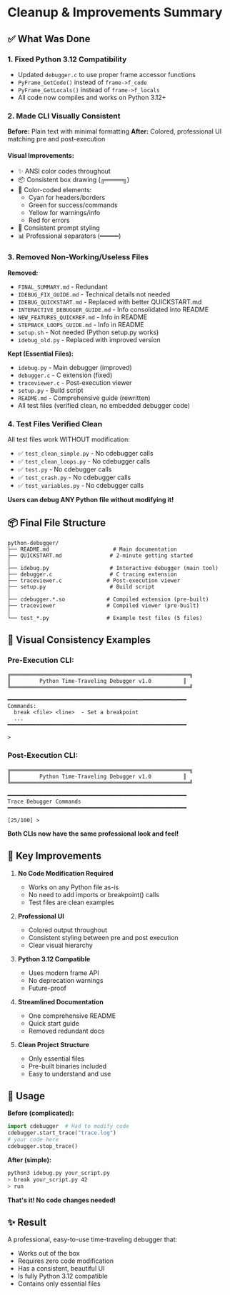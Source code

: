 # Cleanup & Improvements Summary

## ✅ What Was Done

### 1. Fixed Python 3.12 Compatibility
- Updated `debugger.c` to use proper frame accessor functions
- `PyFrame_GetCode()` instead of `frame->f_code`
- `PyFrame_GetLocals()` instead of `frame->f_locals`
- All code now compiles and works on Python 3.12+

### 2. Made CLI Visually Consistent
**Before:** Plain text with minimal formatting
**After:** Colored, professional UI matching pre and post-execution

#### Visual Improvements:
- ✨ ANSI color codes throughout
- 📦 Consistent box drawing (╔════╗)
- 🎨 Color-coded elements:
  - Cyan for headers/borders
  - Green for success/commands
  - Yellow for warnings/info
  - Red for errors
- 🎯 Consistent prompt styling
- 📊 Professional separators (━━━━━)

### 3. Removed Non-Working/Useless Files

**Removed:**
- `FINAL_SUMMARY.md` - Redundant
- `IDEBUG_FIX_GUIDE.md` - Technical details not needed
- `IDEBUG_QUICKSTART.md` - Replaced with better QUICKSTART.md
- `INTERACTIVE_DEBUGGER_GUIDE.md` - Info consolidated into README
- `NEW_FEATURES_QUICKREF.md` - Info in README
- `STEPBACK_LOOPS_GUIDE.md` - Info in README
- `setup.sh` - Not needed (Python setup.py works)
- `idebug_old.py` - Replaced with improved version

**Kept (Essential Files):**
- `idebug.py` - Main debugger (improved)
- `debugger.c` - C extension (fixed)
- `traceviewer.c` - Post-execution viewer
- `setup.py` - Build script
- `README.md` - Comprehensive guide (rewritten)
- All test files (verified clean, no embedded debugger code)

### 4. Test Files Verified Clean

All test files work WITHOUT modification:
- ✅ `test_clean_simple.py` - No cdebugger calls
- ✅ `test_clean_loops.py` - No cdebugger calls
- ✅ `test.py` - No cdebugger calls
- ✅ `test_crash.py` - No cdebugger calls
- ✅ `test_variables.py` - No cdebugger calls

**Users can debug ANY Python file without modifying it!**

## 📦 Final File Structure

```
python-debugger/
├── README.md                    # Main documentation
├── QUICKSTART.md               # 2-minute getting started
│
├── idebug.py                   # Interactive debugger (main tool)
├── debugger.c                  # C tracing extension
├── traceviewer.c              # Post-execution viewer
├── setup.py                    # Build script
│
├── cdebugger.*.so             # Compiled extension (pre-built)
├── traceviewer                # Compiled viewer (pre-built)
│
└── test_*.py                  # Example test files (5 files)
```

## 🎨 Visual Consistency Examples

### Pre-Execution CLI:
```
╔════════════════════════════════════════════════════════╗
║         Python Time-Traveling Debugger v1.0          ║
╚════════════════════════════════════════════════════════╝

━━━━━━━━━━━━━━━━━━━━━━━━━━━━━━━━━━━━━━━━━━━━━━━━━━━━━━━━
Commands:
  break <file> <line>  - Set a breakpoint
  ...
━━━━━━━━━━━━━━━━━━━━━━━━━━━━━━━━━━━━━━━━━━━━━━━━━━━━━━━━

>
```

### Post-Execution CLI:
```
╔════════════════════════════════════════════════════════╗
║         Python Time-Traveling Debugger v1.0          ║
╚════════════════════════════════════════════════════════╝

━━━━━━━━━━━━━━━━━━━━━━━━━━━━━━━━━━━━━━━━━━━━━━━━━━━━━━━━
Trace Debugger Commands
━━━━━━━━━━━━━━━━━━━━━━━━━━━━━━━━━━━━━━━━━━━━━━━━━━━━━━━━

[25/100] >
```

**Both CLIs now have the same professional look and feel!**

## 🚀 Key Improvements

1. **No Code Modification Required**
   - Works on any Python file as-is
   - No need to add imports or breakpoint() calls
   - Test files are clean examples

2. **Professional UI**
   - Colored output throughout
   - Consistent styling between pre and post execution
   - Clear visual hierarchy

3. **Python 3.12 Compatible**
   - Uses modern frame API
   - No deprecation warnings
   - Future-proof

4. **Streamlined Documentation**
   - One comprehensive README
   - Quick start guide
   - Removed redundant docs

5. **Clean Project Structure**
   - Only essential files
   - Pre-built binaries included
   - Easy to understand and use

## 📝 Usage

**Before (complicated):**
```python
import cdebugger  # Had to modify code
cdebugger.start_trace("trace.log")
# your code here
cdebugger.stop_trace()
```

**After (simple):**
```bash
python3 idebug.py your_script.py
> break your_script.py 42
> run
```

**That's it! No code changes needed!**

## ✨ Result

A professional, easy-to-use time-traveling debugger that:
- Works out of the box
- Requires zero code modification
- Has a consistent, beautiful UI
- Is fully Python 3.12 compatible
- Contains only essential files
